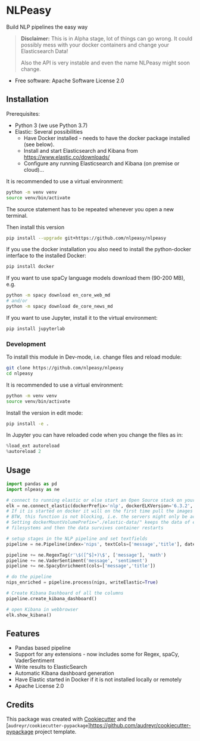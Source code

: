 NLPeasy
=======

Build NLP pipelines the easy way

> **Disclaimer:** This is in Alpha stage, lot of things can go wrong.
> It could possibly mess with your docker containers and change your Elasticsearch Data!
>
> Also the API is very instable and even the name NLPeasy might soon change.

* Free software: Apache Software License 2.0


Installation
------------

Prerequisites:
- Python 3 (we use Python 3.7)
- Elastic: Several possibilities
    - Have Docker installed - needs to have the docker package installed (see below).
    - Install and start Elasticsearch and Kibana from <https://www.elastic.co/downloads/>
    - Configure any running Elasticsearch and Kibana (on premise or cloud)...

It is recommended to use a virtual environment:
```bash
python -m venv venv
source venv/bin/activate
```
The source statement has to be repeated whenever you open a new terminal.

Then install this version
```bash
pip install --upgrade git+https://github.com/nlpeasy/nlpeasy
```

If you use the docker installation you also need to install the python-docker interface to the installed Docker:
```bash
pip install docker
```

If you want to use spaCy language models download them (90-200 MB), e.g.
```bash
python -m spacy download en_core_web_md
# and/or
python -m spacy download de_core_news_md
```

If you want to use Jupyter, install it to the virtual environment:
```bash
pip install jupyterlab
```

### Development
To install this module in Dev-mode, i.e. change files and reload module:
```bash
git clone https://github.com/nlpeasy/nlpeasy
cd nlpeasy
```

It is recommended to use a virtual environment:
```bash
python -m venv venv
source venv/bin/activate
```

Install the version in edit mode:
```bash
pip install -e .
```

In Jupyter you can have reloaded code when you change the files as in:
```python
%load_ext autoreload
%autoreload 2
```

Usage
-----

```python
import pandas as pd
import nlpeasy as ne

# connect to running elastic or else start an Open Source stack on your docker
elk = ne.connect_elastic(dockerPrefix='nlp', dockerELKVersion='6.3.2', dockerMountVolumePrefix=None)
# If it is started on docker it will on the first time pull the images (1.3GB)!
# BTW, this function is not blocking, i.e. the servers might only be active couple of seconds later.
# Setting dockerMountVolumePrefix="./elastic-data/" keeps the data of elastic in your
# filesystems and then the data survives container restarts

# setup stages in the NLP pipeline and set textfields
pipeline = ne.Pipeline(index='nips', textCols=['message','title'], dateCol='year', elk=elk)

pipeline += ne.RegexTag(r'\$([^$]+)\$', ['message'], 'math')
pipeline += ne.VaderSentiment('message', 'sentiment')
pipeline += ne.SpacyEnrichment(cols=['message','title'])

# do the pipeline
nips_enriched = pipeline.process(nips, writeElastic=True)

# Create Kibana Dashboard of all the columns
pipeline.create_kibana_dashboard()

# open Kibana in webbrowser
elk.show_kibana()
```

Features
--------

* Pandas based pipeline
* Support for any extensions - now includes some for Regex, spaCy, VaderSentiment
* Write results to ElasticSearch
* Automatic Kibana dashboard generation
* Have Elastic started in Docker if it is not installed locally or remotely
* Apache License 2.0

Credits
-------

This package was created with [Cookiecutter](<https://github.com/audreyr/cookiecutter>) and the [`audreyr/cookiecutter-pypackage`]<https://github.com/audreyr/cookiecutter-pypackage> project template.
